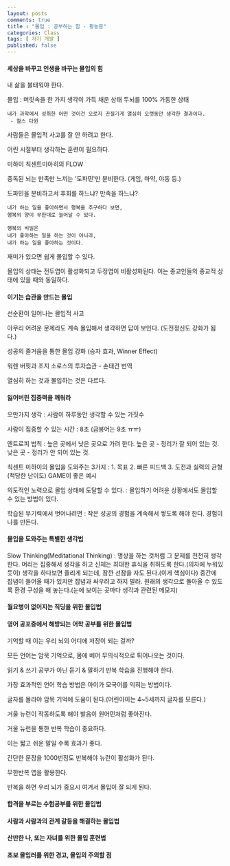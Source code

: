 ```yaml
---
layout: posts
comments: true
title : "몰입 : 공부하는 힘 - 황농문"
categories: Class
tags: [ 자기 개발 ]
published: false
---
```


#### 세상을 바꾸고 인생을 바꾸는 몰입의 힘

내 삶을 불태워야 한다.

몰입
 : 머릿속을 한 가지 생각이 가득 채운 상태
   두뇌를 100% 가동한 상태

```text
내가 과학에서 성취한 어떤 것이건 오로지 끈질기게 열심히 오랫동안 생각한 결과이다.
 - 찰스 다윈
```

사람들은 몰입적 사고를 잘 안 하려고 한다.

어린 시절부터 생각하는 훈련이 필요하다.

미하이 칙센트미아히의 FLOW

중독된 뇌는 만족만 느끼는 '도파민'만 분비한다. (게임, 마약, 야동 등.)

도파민을 분비하고서 후회를 하느냐? 만족을 하느냐?

```text
내가 하는 일을 좋아하면서 행복을 추구하다 보면,
행복의 양이 무한대로 늘어날 수 있다.
```

```text
행복의 비밀은
내가 좋아하는 일을 하는 것이 아니라,
내가 하는 일을 좋아하는 것이다.
```

재미가 있으면 쉽게 몰입할 수 있다.

몰입의 상태는 전두엽이 활성화되고 두정엽이 비활성화된다.
이는 종교인들의 종교적 상태에 있을 때와 동일하다.

#### 이기는 습관을 만드는 몰입

선순환이 일어나는 몰입적 사고

아무리 어려운 문제라도 계속 몰입해서 생각하면 답이 보인다. (도전정신도 강화가 됨다.)

성공의 즐거움을 통한 몰입 강화 (승자 효과, Winner Effect)

워렌 버핏과 조지 소로스의 투자습관 - 손태건 번역

열심히 하는 것과 몰입하는 것은 다르다.

#### 잃어버린 집중력을 깨워라

오만가지 생각
 : 사람이 하루동안 생각할 수 있는 가짓수

사람이 집중할 수 있는 시간 : 8초 (금붕어는 9초 ㅠㅠ)

엔트로피 법칙
 : 높은 곳에서 낮은 곳으로 가려 한다.
   높은 곳 - 정리가 잘 되어 있는 것.
   낮은 곳 - 정리가 안 되어 있는 것.

칙센트 미하이의 몰입을 도와주는 3가지
 : 1. 목표
   2. 빠른 피드백
   3. 도전과 실력의 균형 (적당한 난이도)
   GAME이 좋은 예시

의도적인 노력으로 몰입 상태에 도달할 수 있다.
 : 몰입하기 어려운 상황에서도 몰입할 수 있는 방법이 있다.

학습된 무기력에서 벗어나려면
 : 작은 성공의 경험을 계속해서 쌓도록 해야 한다.
   경험이 나를 만든다.

#### 몰입을 도와주는 특별한 생각법

Slow Thinking(Meditational Thinking)
 : 명상을 하는 것처럼 그 문제를 천천히 생각한다.
   머리는 집중해서 생각을 하고 신체는 최대한 휴식을 취하도록 한다.(의자에 누워있듯이)
   생각을 하다보면 졸리게 되는데, 잠깐 선잠을 자도 된다.(이게 핵심이다)
   중간에 잡념이 들어올 때가 있지만 잡념과 싸우려고 하지 말라.
   원래의 생각으로 돌아올 수 있도록 환경 구성을 해 놓는다.(눈에 보이는 곳마다 생각과 관련된 메모지)

#### 월요병이 없어지는 직딩을 위한 몰입법

#### 영어 공포증에서 해방되는 어학 공부를 위한 몰입법

기억할 때 이는 우리 뇌의 어디에 저장이 되는 걸까?

모든 언어는 암묵 기억으로, 몸에 베어 무의식적으로 튀어나오는 것이다.

읽기 & 쓰기 공부가 아닌 듣기 & 말하기 반복 학습을 진행해야 한다.

가장 효과적인 언어 학습 방법은 아이가 모국어를 익히는 방법이다.

글자를 몰라야 암묵 기억에 도움이 된다.(어린아이는 4~5세까지 글자를 모른다.)

거울 뉴런이 작동하도록 해야 발음이 원어민처럼 좋아진다.

거울 뉴런을 통한 반복 학습이 중요하다.

이는 짧고 쉬운 말일 수록 효과가 좋다.

간단한 문장을 1000번정도 반복해야 뉴런이 활성화가 된다.

무한반복 앱을 활용한다.

반복을 하면 우리 뇌가 중요시 여겨서 몰입이 잘 되게 된다.

#### 합격을 부르는 수험공부를 위한 몰입법

#### 사람과 사람과의 관계 갈등을 해결하는 몰입법

#### 산만한 나, 또는 자녀를 위한 몰입 훈련법

#### 초보 몰입러를 위한 경고, 몰입의 주의할 점
